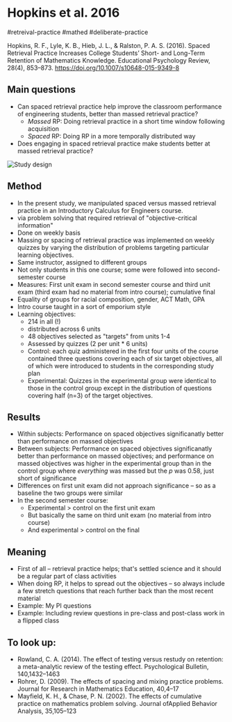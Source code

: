 # Hopkins et al. 2016

#retreival-practice #mathed #deliberate-practice

Hopkins, R. F., Lyle, K. B., Hieb, J. L., & Ralston, P. A. S. (2016). Spaced Retrieval Practice Increases College Students’ Short- and Long-Term Retention of Mathematics Knowledge. Educational Psychology Review, 28(4), 853–873. https://doi.org/10.1007/s10648-015-9349-8

## Main questions

- Can spaced retrieval practice help improve the classroom performance of engineering students, better than massed retrieval practice? 
    - _Massed_ RP: Doing retrieval practice in a short time window following acquisition
    - _Spaced_ RP: Doing RP in a more temporally distributed way 
- Does engaging in spaced retrieval practice make students better at massed retrieval practice? 

![Study design](https://i.ibb.co/J7NGFsQ/Document-150-2.jpg)

## Method

- In the present study, we manipulated spaced versus massed retrieval practice in an Introductory Calculus for Engineers course. 
- via problem solving that required retrieval of "objective-critical information"
- Done on weekly basis 
- Massing or spacing of retrieval practice was implemented on weekly quizzes by varying the distribution of problems targeting particular learning objectives.
- Same instructor, assigned to different groups
- Not only students in this one course; some were followed into second-semester course 
- Measures: First unit exam in second semester course and third unit exam (third exam had no material from intro course); cumulative final 
- Equality of groups for racial composition, gender, ACT Math, GPA
- Intro course taught in a sort of emporium style 
- Learning objectives: 
    - 214 in all (!) 
    - distributed across 6 units 
    - 48 objectives selected as "targets" from units 1-4
    - Assessed by quizzes (2 per unit * 6 units)
    - Control: each quiz administered in the first four units of the course contained three questions covering each of six target objectives, all of which were introduced to students in the corresponding study plan
    - Experimental: Quizzes in the experimental group were identical to those in the control group except in the distribution of questions covering half (n=3) of the target objectives.

## Results

- Within subjects: Performance on spaced objectives significanatly better than performance on massed objectives 
- Between subjects: Performance on spaced objectives significanatly better than performance on massed objectives; and performance on massed objectives was higher in the experimental group than in the control group where *everything* was massed but the $p$ was 0.58, just short of significance 
- Differences on first unit exam did not approach significance – so as a baseline the two groups were similar 
- In the second semester course: 
    - Experimental > control on the first unit exam
    - But basically the same on third unit exam (no material from intro course)
    - And experimental > control on the final 

## Meaning

- First of all – retrieval practice helps; that's settled science and it should be a regular part of class activities 
- When doing RP, it helps to spread out the objectives – so always include a few stretch questions that reach further back than the most recent material 
- Example: My PI questions
- Example: Including review questions in pre-class and post-class work in a flipped class 

## To look up: 

- Rowland, C. A. (2014). The effect of testing versus restudy on retention: a meta-analytic review of the testing effect. Psychological Bulletin, 140,1432–1463
- Rohrer, D. (2009). The effects of spacing and mixing practice problems. Journal for Research in Mathematics Education, 40,4–17
- Mayfield, K. H., & Chase, P. N. (2002). The effects of cumulative practice on mathematics problem solving. Journal ofApplied Behavior Analysis, 35,105–123